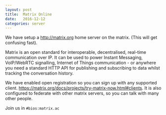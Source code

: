 ```yaml
---
layout: post
title:  Matrix Online 
date:   2016-12-12
categories: server
---
```


We have setup a <http://matrix.org> home server on the matrix. (This will get confusing fast).

Matrix is an open standard for interoperable, decentralised, real-time communication over IP. It can be used to power Instant Messaging, VoIP/WebRTC signalling, Internet of Things communication - or anywhere you need a standard HTTP API for publishing and subscribing to data whilst tracking the conversation history.

We have enabled open registration so you can sign up with any supported client. <https://matrix.org/docs/projects/try-matrix-now.html#clients>. It is also configured to federate with other matrix servers, so you can talk with many other people.

Join us in ```#bios:matrix.ac```